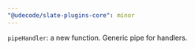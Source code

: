 ```yaml
---
"@udecode/slate-plugins-core": minor
---
```


`pipeHandler`: a new function. Generic pipe for handlers.